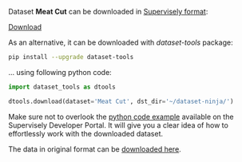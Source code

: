 Dataset **Meat Cut** can be downloaded in [Supervisely format](https://developer.supervisely.com/api-references/supervisely-annotation-json-format):

 [Download](https://www.dropbox.com/scl/fi/0b8r1wkxovirt3osa69ut/meat-cut-DatasetNinja.tar?rlkey=t3demzmmhcub5uhjcwtvbts9y&dl=1)

As an alternative, it can be downloaded with *dataset-tools* package:
``` bash
pip install --upgrade dataset-tools
```

... using following python code:
``` python
import dataset_tools as dtools

dtools.download(dataset='Meat Cut', dst_dir='~/dataset-ninja/')
```
Make sure not to overlook the [python code example](https://developer.supervisely.com/getting-started/python-sdk-tutorials/iterate-over-a-local-project) available on the Supervisely Developer Portal. It will give you a clear idea of how to effortlessly work with the downloaded dataset.

The data in original format can be [downloaded here](https://zenodo.org/records/4704391/files/Image%20Dataset.zip?download=1).